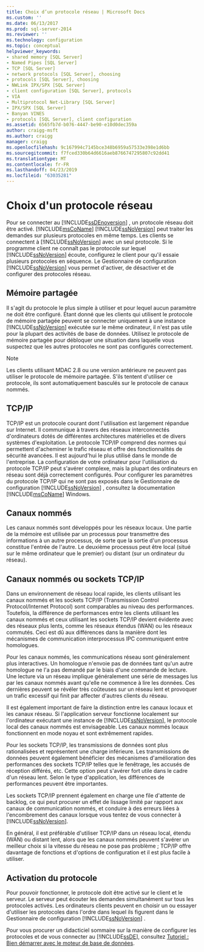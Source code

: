 ```yaml
---
title: Choix d’un protocole réseau | Microsoft Docs
ms.custom: ''
ms.date: 06/13/2017
ms.prod: sql-server-2014
ms.reviewer: ''
ms.technology: configuration
ms.topic: conceptual
helpviewer_keywords:
- shared memory [SQL Server]
- Named Pipes [SQL Server]
- TCP [SQL Server]
- network protocols [SQL Server], choosing
- protocols [SQL Server], choosing
- NWLink IPX/SPX [SQL Server]
- client configuration [SQL Server], protocols
- VIA
- Multiprotocol Net-Library [SQL Server]
- IPX/SPX [SQL Server]
- Banyan VINES
- protocols [SQL Server], client configuration
ms.assetid: 6565fb7d-b076-4447-be90-e10d0dec359a
author: craigg-msft
ms.author: craigg
manager: craigg
ms.openlocfilehash: 9c167994c7145bce348b6959a57533e398e1d6bb
ms.sourcegitcommit: f7fced330b64d6616aeb8766747295807c92dd41
ms.translationtype: MT
ms.contentlocale: fr-FR
ms.lasthandoff: 04/23/2019
ms.locfileid: "63035281"
---
```

# <a name="choosing-a-network-protocol"></a>Choix d'un protocole réseau
  Pour se connecter au [!INCLUDE[ssDEnoversion](../../includes/ssdenoversion-md.md)] , un protocole réseau doit être activé. [!INCLUDE[msCoName](../../includes/msconame-md.md)] [!INCLUDE[ssNoVersion](../../includes/ssnoversion-md.md)] peut traiter les demandes sur plusieurs protocoles en même temps. Les clients se connectent à [!INCLUDE[ssNoVersion](../../includes/ssnoversion-md.md)] avec un seul protocole. Si le programme client ne connaît pas le protocole sur lequel [!INCLUDE[ssNoVersion](../../includes/ssnoversion-md.md)] écoute, configurez le client pour qu'il essaie plusieurs protocoles en séquence. Le Gestionnaire de configuration [!INCLUDE[ssNoVersion](../../includes/ssnoversion-md.md)] vous permet d'activer, de désactiver et de configurer des protocoles réseau.  
  
## <a name="shared-memory"></a>Mémoire partagée  
 Il s'agit du protocole le plus simple à utiliser et pour lequel aucun paramètre ne doit être configuré. Étant donné que les clients qui utilisent le protocole de mémoire partagée peuvent se connecter uniquement à une instance [!INCLUDE[ssNoVersion](../../includes/ssnoversion-md.md)] exécutée sur le même ordinateur, il n'est pas utile pour la plupart des activités de base de données. Utilisez le protocole de mémoire partagée pour débloquer une situation dans laquelle vous suspectez que les autres protocoles ne sont pas configurés correctement.  
  
> [!NOTE]  
>  Les clients utilisant MDAC 2.8 ou une version antérieure ne peuvent pas utiliser le protocole de mémoire partagée. S'ils tentent d'utiliser ce protocole, ils sont automatiquement basculés sur le protocole de canaux nommés.  
  
## <a name="tcpip"></a>TCP/IP  
 TCP/IP est un protocole courant dont l'utilisation est largement répandue sur Internet. Il communique à travers des réseaux interconnectés d'ordinateurs dotés de différentes architectures matérielles et de divers systèmes d'exploitation. Le protocole TCP/IP comprend des normes qui permettent d'acheminer le trafic réseau et offre des fonctionnalités de sécurité avancées. Il est aujourd'hui le plus utilisé dans le monde de l'entreprise. La configuration de votre ordinateur pour l'utilisation du protocole TCP/IP peut s'avérer complexe, mais la plupart des ordinateurs en réseau sont déjà correctement configurés. Pour configurer les paramètres du protocole TCP/IP qui ne sont pas exposés dans le Gestionnaire de configuration [!INCLUDE[ssNoVersion](../../includes/ssnoversion-md.md)] , consultez la documentation [!INCLUDE[msCoName](../../includes/msconame-md.md)] Windows.  
  
## <a name="named-pipes"></a>Canaux nommés  
 Les canaux nommés sont développés pour les réseaux locaux. Une partie de la mémoire est utilisée par un processus pour transmettre des informations à un autre processus, de sorte que la sortie d'un processus constitue l'entrée de l'autre. Le deuxième processus peut être local (situé sur le même ordinateur que le premier) ou distant (sur un ordinateur du réseau).  
  
## <a name="named-pipes-vs-tcpip-sockets"></a>Canaux nommés ou sockets TCP/IP  
 Dans un environnement de réseau local rapide, les clients utilisant les canaux nommés et les sockets TCP/IP (Transmission Control Protocol/Internet Protocol) sont comparables au niveau des performances. Toutefois, la différence de performances entre les clients utilisant les canaux nommés et ceux utilisant les sockets TCP/IP devient évidente avec des réseaux plus lents, comme les réseaux étendus (WAN) ou les réseaux commutés. Ceci est dû aux différences dans la manière dont les mécanismes de communication interprocessus IPC communiquent entre homologues.  
  
 Pour les canaux nommés, les communications réseau sont généralement plus interactives. Un homologue n'envoie pas de données tant qu'un autre homologue ne l'a pas demandé par le biais d'une commande de lecture. Une lecture via un réseau implique généralement une série de messages lus par les canaux nommés avant qu'elle ne commence à lire les données. Ces dernières peuvent se révéler très coûteuses sur un réseau lent et provoquer un trafic excessif qui finit par affecter d'autres clients du réseau.  
  
 Il est également important de faire la distinction entre les canaux locaux et les canaux réseau. Si l'application serveur fonctionne localement sur l'ordinateur exécutant une instance de [!INCLUDE[ssNoVersion](../../includes/ssnoversion-md.md)], le protocole local des canaux nommés est envisageable. Les canaux nommés locaux fonctionnent en mode noyau et sont extrêmement rapides.  
  
 Pour les sockets TCP/IP, les transmissions de données sont plus rationalisées et représentent une charge inférieure. Les transmissions de données peuvent également bénéficier des mécanismes d'amélioration des performances des sockets TCP/IP telles que le fenêtrage, les accusés de réception différés, etc. Cette option peut s'avérer fort utile dans le cadre d'un réseau lent. Selon le type d'application, les différences de performances peuvent être importantes.  
  
 Les sockets TCP/IP prennent également en charge une file d'attente de backlog, ce qui peut procurer un effet de lissage limité par rapport aux canaux de communication nommés, et conduire à des erreurs liées à l'encombrement des canaux lorsque vous tentez de vous connecter à [!INCLUDE[ssNoVersion](../../includes/ssnoversion-md.md)].  
  
 En général, il est préférable d'utiliser TCP/IP dans un réseau local, étendu (WAN) ou distant lent, alors que les canaux nommés peuvent s'avérer un meilleur choix si la vitesse du réseau ne pose pas problème ; TCP/IP offre davantage de fonctions et d'options de configuration et il est plus facile à utiliser.  
  
## <a name="enabling-the-protocol"></a>Activation du protocole  
 Pour pouvoir fonctionner, le protocole doit être activé sur le client et le serveur. Le serveur peut écouter les demandes simultanément sur tous les protocoles activés. Les ordinateurs clients peuvent en choisir un ou essayer d'utiliser les protocoles dans l'ordre dans lequel ils figurent dans le Gestionnaire de configuration [!INCLUDE[ssNoVersion](../../includes/ssnoversion-md.md)] .  
  
 Pour vous procurer un didacticiel sommaire sur la manière de configurer les protocoles et de vous connecter au [!INCLUDE[ssDE](../../includes/ssde-md.md)], consultez [Tutoriel : Bien démarrer avec le moteur de base de données](../../relational-databases/tutorial-getting-started-with-the-database-engine.md).  
  
  
